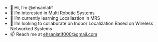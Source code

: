 - 👋 Hi, I’m @ehsanlatif
- 👀 I’m interested in Multi Robotic Systems
- 🌱 I’m currently learning Localiaztion in MRS
- 💞️ I’m looking to collaborate on Indoor Localization Based on Wireless Networked Systems
- 📫 Reach me at ehsanlatif000@gmail.com

<!---
ehsanlatif/ehsanlatif is a ✨ special ✨ repository because its `README.md` (this file) appears on your GitHub profile.
You can click the Preview link to take a look at your changes.
--->
